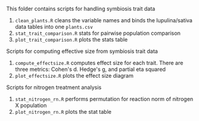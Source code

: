 This folder contains scripts for handling symbiosis trait data

1. `clean_plants.R` cleans the variable names and binds the lupulina/sativa data tables into one `plants.csv`
2. `stat_trait_comparison.R` stats for pairwise population comparison
3. `plot_trait_comparison.R` plots the stats table

Scripts for computing effective size from symbiosis trait data

1. `compute_effectsize.R` computes effect size for each trait. There are three metrics: Cohen's d. Hedge's g, and partial eta squared
2. `plot_effectsize.R` plots the effect size diagram

Scripts for nitrogen treatment analysis

1. `stat_nitrogen_rn.R` performs permutation for reaction norm of nitrogen X population
2. `plot_nitrogen_rn.R` plots the stat table

